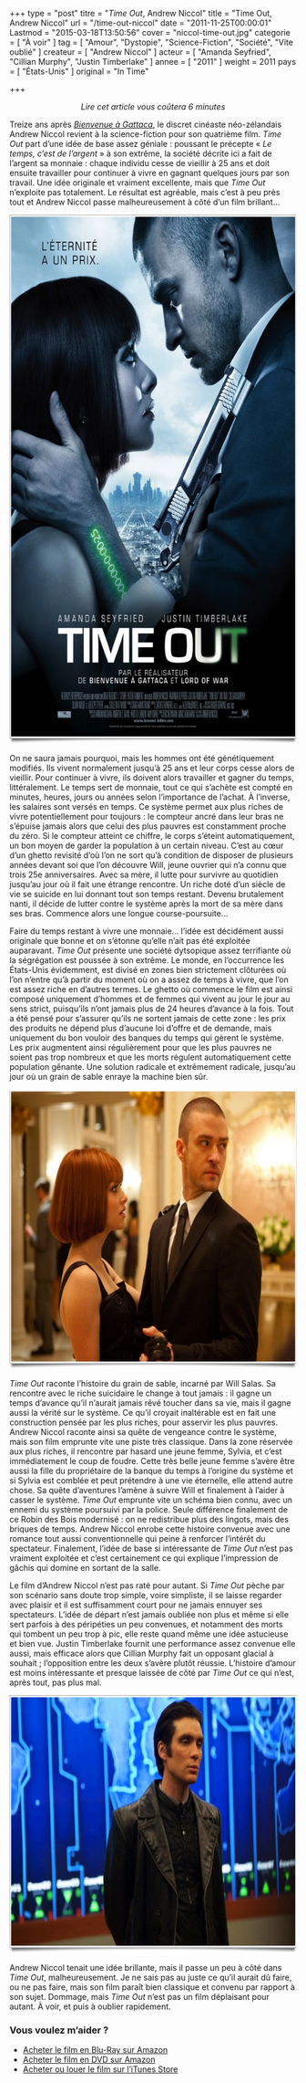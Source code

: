 +++
type = "post"
titre = "<em>Time Out</em>, Andrew Niccol"
title = "Time Out, Andrew Niccol"
url = "/time-out-niccol"
date = "2011-11-25T00:00:01"
Lastmod = "2015-03-18T13:50:56"
cover = "niccol-time-out.jpg"
categorie = [ "À voir" ]
tag = [ "Amour", "Dystopie", "Science-Fiction", "Société", "Vite oublié" ]
createur = [ "Andrew Niccol" ]
acteur = [ "Amanda Seyfried", "Cillian Murphy", "Justin Timberlake" ]
annee = [ "2011" ]
weight = 2011
pays = [ "États-Unis" ]
original = "In Time"

+++

<div style="text-align: center;"><em>Lire cet article vous coûtera 6 minutes</em></div>
<p>Treize ans après <em><a href="/2011/07/31/bienvenue-a-gattaca-niccol/">Bienvenue à Gattaca</a></em>, le discret cinéaste néo-zélandais Andrew Niccol revient à la science-fiction pour son quatrième film. <em>Time Out</em> part d&rsquo;une idée de base assez géniale : poussant le précepte &laquo;&nbsp;<em>Le temps, c&rsquo;est de l&rsquo;argent</em>&nbsp;&raquo; à son extrême, la société décrite ici a fait de l&rsquo;argent sa monnaie : chaque individu cesse de vieillir à 25 ans et doit ensuite travailler pour continuer à vivre en gagnant quelques jours par son travail. Une idée originale et vraiment excellente, mais que <em>Time Out</em> n&rsquo;exploite pas totalement. Le résultat est agréable, mais c&rsquo;est à peu près tout et Andrew Niccol passe malheureusement à côté d&rsquo;un film brillant…</p>
<a href="http://www.allocine.fr/film/fichefilm_gen_cfilm=180314.html"><img class="aligncenter" style="border-style: initial; border-color: initial; border-width: 0px;" src="time-out-niccol.jpg" alt="Time out niccol" width="690" height="927" border="0" /></a>
<p>On ne saura jamais pourquoi, mais les hommes ont été génétiquement modifiés. Ils vivent normalement jusqu&rsquo;à 25 ans et leur corps cesse alors de vieillir. Pour continuer à vivre, ils doivent alors travailler et gagner du temps, littéralement. Le temps sert de monnaie, tout ce qui s&rsquo;achète est compté en minutes, heures, jours ou années selon l&rsquo;importance de l&rsquo;achat. À l&rsquo;inverse, les salaires sont versés en temps. Ce système permet aux plus riches de vivre potentiellement pour toujours : le compteur ancré dans leur bras ne s&rsquo;épuise jamais alors que celui des plus pauvres est constamment proche du zéro. Si le compteur atteint ce chiffre, le corps s&rsquo;éteint automatiquement, un bon moyen de garder la population à un certain niveau. C&rsquo;est au cœur d&rsquo;un ghetto revisité d&rsquo;où l&rsquo;on ne sort qu&rsquo;à condition de disposer de plusieurs années devant soi que l&rsquo;on découvre Will, jeune ouvrier qui n&rsquo;a connu que trois 25e anniversaires. Avec sa mère, il lutte pour survivre au quotidien jusqu&rsquo;au jour où il fait une étrange rencontre. Un riche doté d&rsquo;un siècle de vie se suicide en lui donnant tout son temps restant. Devenu brutalement nanti, il décide de lutter contre le système après la mort de sa mère dans ses bras. Commence alors une longue course-poursuite…</p>
<p>Faire du temps restant à vivre une monnaie… l&rsquo;idée est décidément aussi originale que bonne et on s&rsquo;étonne qu&rsquo;elle n&rsquo;ait pas été exploitée auparavant. <em>Time Out</em> présente une société dytsopique assez terrifiante où la ségrégation est poussée à son extrême. Le monde, en l&rsquo;occurrence les États-Unis évidemment, est divisé en zones bien strictement clôturées où l&rsquo;on n&rsquo;entre qu&rsquo;à partir du moment où on a assez de temps à vivre, que l&rsquo;on est assez riche en d&rsquo;autres termes. Le ghetto où commence le film est ainsi composé uniquement d&rsquo;hommes et de femmes qui vivent au jour le jour au sens strict, puisqu&rsquo;ils n&rsquo;ont jamais plus de 24 heures d&rsquo;avance à la fois. Tout a été pensé pour s&rsquo;assurer qu&rsquo;ils ne sortent jamais de cette zone : les prix des produits ne dépend plus d&rsquo;aucune loi d&rsquo;offre et de demande, mais uniquement du bon vouloir des banques du temps qui gèrent le système. Les prix augmentent ainsi régulièrement pour que les plus pauvres ne soient pas trop nombreux et que les morts régulent automatiquement cette population gênante. Une solution radicale et extrêmement radicale, jusqu&rsquo;au jour où un grain de sable enraye la machine bien sûr.</p>
<img class="aligncenter" style="border-style: initial; border-color: initial; border-width: 0px;" src="time-out-timberlake-seyfried.jpg" alt="Time out timberlake seyfried" width="690" height="490" border="0" />
<p><em>Time Out</em> raconte l&rsquo;histoire du grain de sable, incarné par Will Salas. Sa rencontre avec le riche suicidaire le change à tout jamais : il gagne un temps d&rsquo;avance qu&rsquo;il n&rsquo;aurait jamais rêvé toucher dans sa vie, mais il gagne aussi la vérité sur le système. Ce qu&rsquo;il croyait inaltérable est en fait une construction pensée par les plus riches, pour asservir les plus pauvres. Andrew Niccol raconte ainsi sa quête de vengeance contre le système, mais son film emprunte vite une piste très classique. Dans la zone réservée aux plus riches, il rencontre par hasard une jeune femme, Sylvia, et c&rsquo;est immédiatement le coup de foudre. Cette très belle jeune femme s&rsquo;avère être aussi la fille du propriétaire de la banque du temps à l&rsquo;origine du système et si Sylvia est comblée et peut prétendre à une vie éternelle, elle attend autre chose. Sa quête d&rsquo;aventures l&rsquo;amène à suivre Will et finalement à l&rsquo;aider à casser le système. <em>Time Out</em> emprunte vite un schéma bien connu, avec un ennemi du système poursuivi par la police. Seule différence finalement de ce Robin des Bois modernisé : on ne redistribue plus des lingots, mais des briques de temps. Andrew Niccol enrobe cette histoire convenue avec une romance tout aussi conventionnelle qui peine à renforcer l&rsquo;intérêt du spectateur. Finalement, l&rsquo;idée de base si intéressante de <em>Time Out</em> n&rsquo;est pas vraiment exploitée et c&rsquo;est certainement ce qui explique l&rsquo;impression de gâchis qui domine en sortant de la salle.</p>
<p>Le film d&rsquo;Andrew Niccol n&rsquo;est pas raté pour autant. Si <em>Time Out</em> pèche par son scénario sans doute trop simple, voire simpliste, il se laisse regarder avec plaisir et il est suffisamment court pour ne jamais ennuyer ses spectateurs. L&rsquo;idée de départ n&rsquo;est jamais oubliée non plus et même si elle sert parfois à des péripéties un peu convenues, et notamment des morts qui tombent un peu trop à pic, elle reste quand même une idée astucieuse et bien vue. Justin Timberlake fournit une performance assez convenue elle aussi, mais efficace alors que Cillian Murphy fait un opposant glacial à souhait ; l&rsquo;opposition entre les deux s&rsquo;avère plutôt réussie. L&rsquo;histoire d&rsquo;amour est moins intéressante et presque laissée de côté par <em>Time Out</em> ce qui n&rsquo;est, après tout, pas plus mal.</p>
<img class="aligncenter" style="border-style: initial; border-color: initial; border-width: 0px;" src="time-out-murphy.jpg" alt="Time out murphy" width="690" height="452" border="0" />
<p>Andrew Niccol tenait une idée brillante, mais il passe un peu à côté dans <em>Time Out</em>, malheureusement. Je ne sais pas au juste ce qu&rsquo;il aurait dû faire, ou ne pas faire, mais son film paraît bien classique et convenu par rapport à son sujet. Dommage, mais <em>Time Out</em> n&rsquo;est pas un film déplaisant pour autant. À voir, et puis à oublier rapidement.</p>
<div class="amazon">
<h3>Vous voulez m&rsquo;aider ?</h3>
<ul>
<li><a href="http://www.amazon.fr/gp/product/B006UKB1XY/ref=as_li_ss_tl?ie=UTF8&tag=leblogdenic07-21&linkCode=as2&camp=1642&creative=19458&creativeASIN=B006UKB1XY">Acheter le film en Blu-Ray sur Amazon</a></li>
<li><a href="http://www.amazon.fr/gp/product/B006FG4UZO/ref=as_li_ss_tl?ie=UTF8&tag=leblogdenic07-21&linkCode=as2&camp=1642&creative=19458&creativeASIN=B006FG4UZO">Acheter le film en DVD sur Amazon</a></li>
<li><a href="https://itunes.apple.com/fr/movie/time-out/id490060186">Acheter ou louer le film sur l&rsquo;iTunes Store</a></li>
</ul>
</div>

